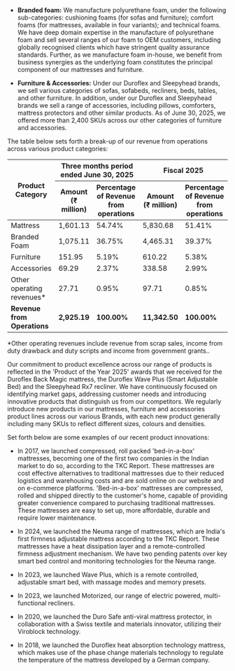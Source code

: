 *   **Branded foam:** We manufacture polyurethane foam, under the following sub-categories: cushioning foams (for sofas and furniture); comfort foams (for mattresses, available in four variants); and technical foams. We have deep domain expertise in the manufacture of polyurethane foam and sell several ranges of our foam to OEM customers, including globally recognised clients which have stringent quality assurance standards. Further, as we manufacture foam in-house, we benefit from business synergies as the underlying foam constitutes the principal component of our mattresses and furniture.

*   **Furniture & Accessories:** Under our Duroflex and Sleepyhead brands, we sell various categories of sofas, sofabeds, recliners, beds, tables, and other furniture. In addition, under our Duroflex and Sleepyhead brands we sell a range of accessories, including pillows, comforters, mattress protectors and other similar products. As of June 30, 2025, we offered more than 2,400 SKUs across our other categories of furniture and accessories.

The table below sets forth a break-up of our revenue from operations across various product categories:

<table><thead><tr><th rowspan="2">Product Category</th><th colspan="2">Three months period ended June 30, 2025</th><th colspan="2">Fiscal 2025</th><th colspan="2">Fiscal 2024</th><th colspan="2">Fiscal 2023</th></tr><tr><th>Amount (₹ million)</th><th>Percentage of Revenue from operations</th><th>Amount (₹ million)</th><th>Percentage of Revenue from operations</th><th>Amount (₹ million)</th><th>Percentage of Revenue from operations</th><th>Amount (₹ million)</th><th>Percentage of Revenue from operations</th></tr></thead><tbody><tr><td>Mattress</td><td>1,601.13</td><td>54.74%</td><td>5,830.68</td><td>51.41%</td><td>5,672.62</td><td>51.79%</td><td>5,873.29</td><td>55.54%</td></tr><tr><td>Branded Foam</td><td>1,075.11</td><td>36.75%</td><td>4,465.31</td><td>39.37%</td><td>4,011.04</td><td>36.62%</td><td>3,563.14</td><td>33.69%</td></tr><tr><td>Furniture</td><td>151.95</td><td>5.19%</td><td>610.22</td><td>5.38%</td><td>760.00</td><td>6.94%</td><td>522.24</td><td>4.94%</td></tr><tr><td>Accessories</td><td>69.29</td><td>2.37%</td><td>338.58</td><td>2.99%</td><td>422.10</td><td>3.85%</td><td>463.03</td><td>4.38%</td></tr><tr><td>Other operating revenues*</td><td>27.71</td><td>0.95%</td><td>97.71</td><td>0.85%</td><td>87.20</td><td>0.80%</td><td>153.17</td><td>1.45%</td></tr><tr><td><strong>Revenue from Operations</strong></td><td><strong>2,925.19</strong></td><td><strong>100.00%</strong></td><td><strong>11,342.50</strong></td><td><strong>100.00%</strong></td><td><strong>10,952.96</strong></td><td><strong>100.00%</strong></td><td><strong>10,574.87</strong></td><td><strong>100.00%</strong></td></tr></tbody></table>

*Other operating revenues include revenue from scrap sales, income from duty drawback and duty scripts and income from government grants..

Our commitment to product excellence across our range of products is reflected in the 'Product of the Year 2025' awards that we received for the Duroflex Back Magic mattress, the Duroflex Wave Plus (Smart Adjustable Bed) and the Sleepyhead Rx7 recliner. We have continuously focused on identifying market gaps, addressing customer needs and introducing innovative products that distinguish us from our competitors. We regularly introduce new products in our mattresses, furniture and accessories product lines across our various Brands, with each new product generally including many SKUs to reflect different sizes, colours and densities.

Set forth below are some examples of our recent product innovations:

*   In 2017, we launched compressed, roll packed 'bed-in-a-box' mattresses, becoming one of the first two companies in the Indian market to do so, according to the TKC Report. These mattresses are cost effective alternatives to traditional mattresses due to their reduced logistics and warehousing costs and are sold online on our website and on e-commerce platforms. 'Bed-in-a-box' mattresses are compressed, rolled and shipped directly to the customer's home, capable of providing greater convenience compared to purchasing traditional mattresses. These mattresses are easy to set up, more affordable, durable and require lower maintenance.

*   In 2024, we launched the Neuma range of mattresses, which are India's first firmness adjustable mattress according to the TKC Report. These mattresses have a heat dissipation layer and a remote-controlled firmness adjustment mechanism. We have two pending patents over key smart bed control and monitoring technologies for the Neuma range.

*   In 2023, we launched Wave Plus, which is a remote controlled, adjustable smart bed, with massage modes and memory presets.

*   In 2023, we launched Motorized, our range of electric powered, multi-functional recliners.

*   In 2020, we launched the Duro Safe anti-viral mattress protector, in collaboration with a Swiss textile and materials innovator, utilizing their Viroblock technology.

*   In 2018, we launched the Duroflex heat absorption technology mattress, which makes use of the phase change materials technology to regulate the temperature of the mattress developed by a German company.